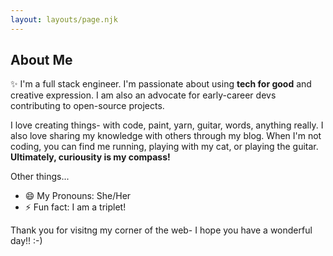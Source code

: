```yaml
---
layout: layouts/page.njk
---
```


## About Me

✨ I'm a full stack engineer. I'm passionate about using **tech for good** and creative expression. I am also an advocate for early-career devs contributing to open-source projects.

I love creating things- with code, paint, yarn, guitar, words, anything really. I also love sharing my knowledge with others through my blog. When I'm not coding, you can find me running, playing with my cat, or playing the guitar. **Ultimately, curiousity is my compass!**

Other things...

- 😄 My Pronouns: She/Her
- ⚡ Fun fact: I am a triplet!

Thank you for visitng my corner of the web- I hope you have a wonderful day!! :-)

